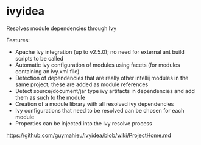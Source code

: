 # ivyidea
<!-- Plugin description -->
Resolves module dependencies through Ivy

Features:
- Apache Ivy integration (up to v2.5.0); no need for external ant build scripts to be called
- Automatic ivy configuration of modules using facets (for modules containing an ivy.xml file)
- Detection of dependencies that are really other intellij modules in the same project; these are added as module references
- Detect source/document/jar type ivy artifacts in dependencies and add them as such to the module
- Creation of a module library with all resolved ivy dependencies
- Ivy configurations that need to be resolved can be chosen for each module
- Properties can be injected into the ivy resolve process
<!-- Plugin description end -->

https://github.com/guymahieu/ivyidea/blob/wiki/ProjectHome.md
